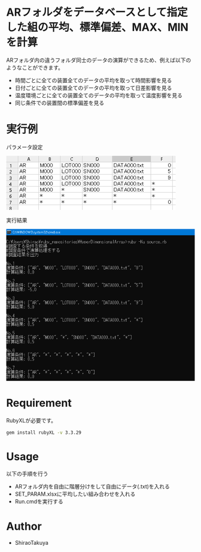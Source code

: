 ﻿# ARフォルダをデータベースとして指定した組の平均、標準偏差、MAX、MINを計算

ARフォルダ内の違うフォルダ同士のデータの演算ができるため、例えば以下のようなことができます。
* 時間ごとに全ての装置全てのデータの平均を取って時間影響を見る
* 日付ごとに全ての装置全てのデータの平均を取って日差影響を見る
* 温度環境ごとに全ての装置全てのデータの平均を取って温度影響を見る
* 同じ条件での装置間の標準偏差を見る
 
# 実行例

パラメータ設定

![cap_param](https://raw.githubusercontent.com/ShiraoTakuya/Ruby_Repositories/main/HyperDimensionalArray/cap_param.PNG)

実行結果

![cap_results](https://raw.githubusercontent.com/ShiraoTakuya/Ruby_Repositories/main/HyperDimensionalArray/cap_results.PNG)
 
# Requirement
 
RubyXLが必要です。

```bash
gem install rubyXL -v 3.3.29
```
 
# Usage

以下の手順を行う
* ARフォルダ内を自由に階層分けをして自由にデータ(.txt)を入れる
* SET_PARAM.xlsxに平均したい組み合わせを入れる
* Run.cmdを実行する
 
# Author
  
* ShiraoTakuya
